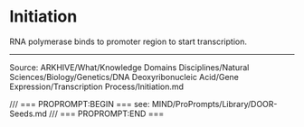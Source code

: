 # Initiation

RNA polymerase binds to promoter region to start transcription.

---
Source: ARKHIVE/What/Knowledge Domains Disciplines/Natural Sciences/Biology/Genetics/DNA Deoxyribonucleic Acid/Gene Expression/Transcription Process/Initiation.md

/// === PROPROMPT:BEGIN ===
see: MIND/ProPrompts/Library/DOOR-Seeds.md
/// === PROPROMPT:END ===
